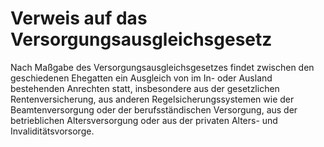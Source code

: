# Verweis auf das Versorgungsausgleichsgesetz

Nach Maßgabe des Versorgungsausgleichsgesetzes findet zwischen den geschiedenen Ehegatten ein Ausgleich von im In\- oder Ausland bestehenden Anrechten statt, insbesondere aus der gesetzlichen Rentenversicherung, aus anderen Regelsicherungssystemen wie der Beamtenversorgung oder der berufsständischen Versorgung, aus der betrieblichen Altersversorgung oder aus der privaten Alters\- und Invaliditätsvorsorge. 

